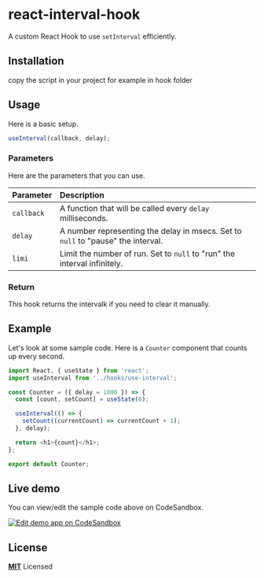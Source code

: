 # react-interval-hook

A custom React Hook to use `setInterval` efficiently.

## Installation
copy the script in your project for example in hook folder

## Usage

Here is a basic setup.

```js
useInterval(callback, delay);
```

### Parameters

Here are the parameters that you can use.

| Parameter  | Description                                                                               |
| :--------- | :-----------------------------------------------------------------------------------------|
| `callback` | A function that will be called every `delay` milliseconds.                                |
| `delay`    | A number representing the delay in msecs. Set to `null` to "pause" the interval.          |
| `limi`     | Limit the number of run. Set to `null` to "run" the interval infinitely.                  |

### Return

This hook returns the intervalk if you need to clear it manually.

## Example

Let's look at some sample code. Here is a `Counter` component that counts up every second.

```js
import React, { useState } from 'react';
import useInterval from '../hooks/use-interval';

const Counter = ({ delay = 1000 }) => {
  const [count, setCount] = useState(0);

  useInterval(() => {
    setCount((currentCount) => currentCount + 1);
  }, delay);

  return <h1>{count}</h1>;
};

export default Counter;
```

## Live demo

You can view/edit the sample code above on CodeSandbox.

[![Edit demo app on CodeSandbox](https://codesandbox.io/static/img/play-codesandbox.svg)]([https://codesandbox.io/s/use-interval-fmy1i5-fmy1i5](https://codesandbox.io/s/use-interval-fmy1i5-fmy1i5))

## License

**[MIT](LICENSE)** Licensed

